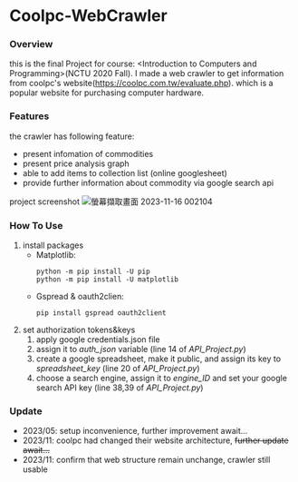 # Coolpc-WebCrawler
### Overview
this is the final Project for course: \<Introduction to Computers and Programming\>(NCTU 2020 Fall). 
I made a web crawler to get information from coolpc's website(https://coolpc.com.tw/evaluate.php). which is a popular website for purchasing computer hardware.

### Features
the crawler has following feature:
* present infomation of commodities
* present price analysis graph
* able to add items to collection list (online googlesheet)
* provide further information about commodity via google search api

project screenshot
![螢幕擷取畫面 2023-11-16 002104](https://github.com/ChicoChen/Coolpc-WebCrawler/assets/107322822/706202dd-6e89-432c-ac03-bf966981b419)


### How To Use
1. install packages
   * Matplotlib:
      ```
      python -m pip install -U pip
      python -m pip install -U matplotlib
      ```
    * Gspread & oauth2clien:
      ```
      pip install gspread oauth2client
      ```
2. set authorization tokens&keys
     1. apply google credentials.json file
     2. assign it to *auth_json* variable (line 14 of *API_Project.py*)
     3. create a google spreadsheet, make it public, and assign its key to *spreadsheet_key* (line 20 of *API_Project.py*)
     4. choose a search engine, assign it to *engine_ID* and set your google search API key (line 38,39 of *API_Project.py*)
### Update
* 2023/05: setup inconvenience, further improvement await...
* 2023/11: coolpc had changed their website architecture, ~~further update await...~~
* 2023/11: confirm that web structure remain unchange, crawler still usable

